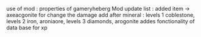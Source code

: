 use of mod : properties of gameryheberg
Mod update list :
added item -> axeacgonite for change the damage
add after mineral : levels 1 coblestone, levels 2 iron, aroniaore, levels 3 diamonds, arogonite
addes fonctionality of data base for xp
